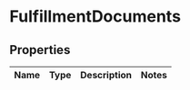 # FulfillmentDocuments

## Properties
Name | Type | Description | Notes
------------ | ------------- | ------------- | -------------
